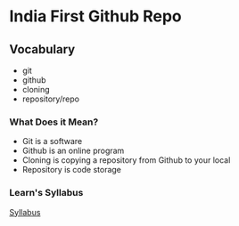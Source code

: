 # India First Github Repo

## Vocabulary

- git
- github
- cloning
- repository/repo

### What Does it Mean?

- Git is a software
- Github is an online program
- Cloning is copying a repository from Github to your local
- Repository is code storage

### Learn's Syllabus
[Syllabus](https://github.com/learn-academy-2023-india/syllabus/tree/main)